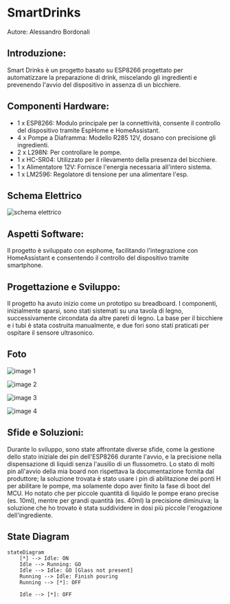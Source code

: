 # SmartDrinks

Autore: Alessandro Bordonali

## Introduzione:

Smart Drinks è un progetto basato su ESP8266 progettato per automatizzare la preparazione di drink, miscelando gli ingredienti e prevenendo l'avvio del dispositivo in assenza di un bicchiere.

## Componenti Hardware:

- 1 x ESP8266: Modulo principale per la connettività, consente il controllo del dispositivo tramite EspHome e HomeAssistant.
- 4 x Pompe a Diaframma: Modello R285 12V, dosano con precisione gli ingredienti.
- 2 x L298N: Per controllare le pompe.
- 1 x HC-SR04: Utilizzato per il rilevamento della presenza del bicchiere.
- 1 x Alimentatore 12V: Fornisce l'energia necessaria all'intero sistema.
- 1 x LM2596: Regolatore di tensione per una alimentare l'esp.

## Schema Elettrico

![schema elettrico](./asset/images/smartdrinks-schematics.png)

## Aspetti Software:

Il progetto è sviluppato con esphome, facilitando l'integrazione con HomeAssistant e consentendo il controllo del dispositivo tramite smartphone.

## Progettazione e Sviluppo:

Il progetto ha avuto inizio come un prototipo su breadboard. I componenti, inizialmente sparsi, sono stati sistemati su una tavola di legno, successivamente circondata da altre pareti di legno. La base per il bicchiere e i tubi è stata costruita manualmente, e due fori sono stati praticati per ospitare il sensore ultrasonico.

## Foto

![image 1](./asset/images/image_1.jpg)

![image 2](./asset/images/image_2.jpg)

![image 3](./asset/images/image_3.jpg)

![image 4](./asset/images/image_4.jpg)

## Sfide e Soluzioni:

Durante lo sviluppo, sono state affrontate diverse sfide, come la gestione dello stato iniziale dei pin dell'ESP8266 durante l'avvio, e la precisione nella dispensazione di liquidi senza l'ausilio di un flussometro.
Lo stato di molti pin all'avvio della mia board non rispettava la documentazione fornita dal produttore; la soluzione trovata è stato usare i pin di abilitazione dei ponti H per abilitare le pompe, ma solamente dopo aver finito la fase di boot del MCU.
Ho notato che per piccole quantità di liquido le pompe erano precise (es. 10ml), mentre per grandi quantità (es. 40ml) la precisione diminuiva; la soluzione che ho trovato è stata suddividere in dosi più piccole l'erogazione dell'ingrediente.

## State Diagram

```mermaid
stateDiagram
    [*] --> Idle: ON
    Idle --> Running: GO
    Idle --> Idle: GO [Glass not present]
    Running --> Idle: Finish pouring
    Running --> [*]: OFF

    Idle --> [*]: OFF
```
